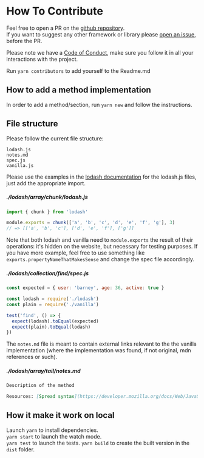 # How To Contribute

Feel free to open a PR on the [github repository](https://github.com/cedmax/youmightnotneed).  
If you want to suggest any other framework or library please [open an issue](https://github.com/cedmax/youmightnotneed/issues/new), before the PR.

Please note we have a [Code of Conduct](https://github.com/cedmax/youmightnotneed/blob/master/CODE_OF_CONDUCT.md), make sure you follow it in all your interactions with the project.

Run `yarn contributors` to add yourself to the Readme.md

## How to add a method implementation

In order to add a method/section, run `yarn new` and follow the instructions.

## File structure

Please follow the current file structure:

```
lodash.js
notes.md
spec.js
vanilla.js
```

Please use the examples in the [lodash documentation](https://lodash.com/docs) for the lodash.js files, just add the appropriate import.

##### ./lodash/array/chunk/lodash.js

```javascript
import { chunk } from 'lodash'

module.exports = chunk(['a', 'b', 'c', 'd', 'e', 'f', 'g'], 3)
// => [['a', 'b', 'c'], ['d', 'e', 'f'], ['g']]
```

Note that both lodash and vanilla need to `module.exports` the result of their operations: it's hidden on the website, but necessary for testing purposes. If you have more example, feel free to use something like `exports.propertyNameThatMakesSense` and change the spec file accordingly.

##### ./lodash/collection/find/spec.js

```javascript
const expected = { user: 'barney', age: 36, active: true }

const lodash = require('./lodash')
const plain = require('./vanilla')

test('find', () => {
  expect(lodash).toEqual(expected)
  expect(plain).toEqual(lodash)
})
```

The `notes.md` file is meant to contain external links relevant to the the vanilla implementation (where the implementation was found, if not original, mdn references or such).

##### ./lodash/array/tail/notes.md

```md
Description of the method

Resources: [Spread syntax](https://developer.mozilla.org/docs/Web/JavaScript/Reference/Operators/Spread_syntax) [Source](https://www.sitepoint.com/lodash-features-replace-es6/)
```

## How it make it work on local

Launch `yarn` to install dependencies.  
`yarn start` to launch the watch mode.  
`yarn test` to launch the tests.
`yarn build` to create the built version in the `dist` folder.
